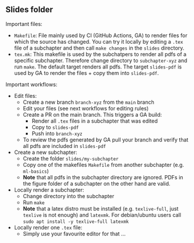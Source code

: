 ## Slides folder

Important files:
- `Makefile`: File mainly used by CI (GitHub Actions, GA) to render files for which the source has changed. You can try it locally by editing a `.tex` file of a subchapter and then call `make changes` in the `slides` directory.
- `tex.mk`: This makefile is used by the subchatpers to render all pdfs of a specific subchapter. Therefore change directory to `subchapter-xyz` and run `make`. The default target renders all pdfs. The target `slides-pdf` is used by GA to render the files + copy them into `slides-pdf`.

Important workflows:
- Edit files:
  - Create a new branch `branch-xyz` from the `main` branch
  - Edit your files (see next workflows for editing rules)
  - Create a PR on the main branch. This triggers a GA build:
    - Render all `.tex` files in a subchapter that was edited
    - Copy to `slides-pdf`
    - Push into `branch-xyz`
  - To review the pdfs generated by GA pull your branch and verify that all pdfs are included in `slides-pdf`
- Create a new subchapter:
  - Create the folder `slides/my-subchapter`
  - Copy one of the makefiles `Makefile` from another subchapter (e.g. `ml-basics`)
  - __Note__ that all pdfs in the subchapter directory are ignored. PDFs in the figure folder of a subchapter on the other hand are valid.
- Locally render a subchapter:
  - Change directory into the subchapter
  - Run `make`
  - __Note__ that a latex distro must be installed (e.g. `texlive-full`, just `texlive` is not enough) and `latexmk`. For debian/ubuntu users call `sudo apt install -y texlive-full latexmk`
- Locally render one `.tex` file:
  - Simply use your favourite editor for that ...
